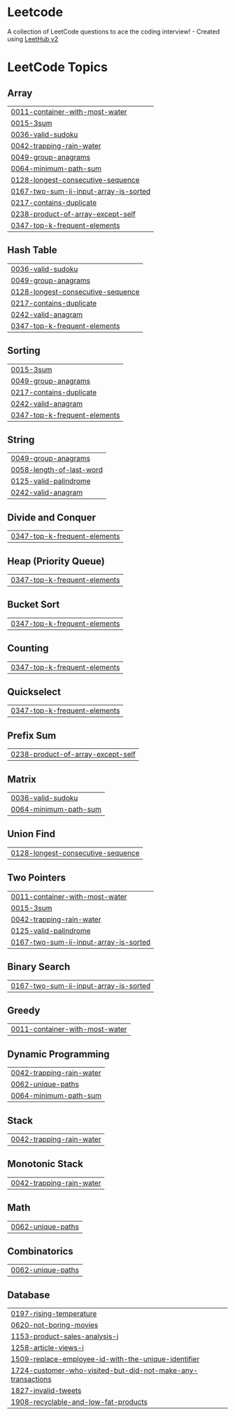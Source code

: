 # Leetcode
A collection of LeetCode questions to ace the coding interview! - Created using [LeetHub v2](https://github.com/arunbhardwaj/LeetHub-2.0)

<!---LeetCode Topics Start-->
# LeetCode Topics
## Array
|  |
| ------- |
| [0011-container-with-most-water](https://github.com/shreeya1810/Leetcode/tree/master/0011-container-with-most-water) |
| [0015-3sum](https://github.com/shreeya1810/Leetcode/tree/master/0015-3sum) |
| [0036-valid-sudoku](https://github.com/shreeya1810/Leetcode/tree/master/0036-valid-sudoku) |
| [0042-trapping-rain-water](https://github.com/shreeya1810/Leetcode/tree/master/0042-trapping-rain-water) |
| [0049-group-anagrams](https://github.com/shreeya1810/Leetcode/tree/master/0049-group-anagrams) |
| [0064-minimum-path-sum](https://github.com/shreeya1810/Leetcode/tree/master/0064-minimum-path-sum) |
| [0128-longest-consecutive-sequence](https://github.com/shreeya1810/Leetcode/tree/master/0128-longest-consecutive-sequence) |
| [0167-two-sum-ii-input-array-is-sorted](https://github.com/shreeya1810/Leetcode/tree/master/0167-two-sum-ii-input-array-is-sorted) |
| [0217-contains-duplicate](https://github.com/shreeya1810/Leetcode/tree/master/0217-contains-duplicate) |
| [0238-product-of-array-except-self](https://github.com/shreeya1810/Leetcode/tree/master/0238-product-of-array-except-self) |
| [0347-top-k-frequent-elements](https://github.com/shreeya1810/Leetcode/tree/master/0347-top-k-frequent-elements) |
## Hash Table
|  |
| ------- |
| [0036-valid-sudoku](https://github.com/shreeya1810/Leetcode/tree/master/0036-valid-sudoku) |
| [0049-group-anagrams](https://github.com/shreeya1810/Leetcode/tree/master/0049-group-anagrams) |
| [0128-longest-consecutive-sequence](https://github.com/shreeya1810/Leetcode/tree/master/0128-longest-consecutive-sequence) |
| [0217-contains-duplicate](https://github.com/shreeya1810/Leetcode/tree/master/0217-contains-duplicate) |
| [0242-valid-anagram](https://github.com/shreeya1810/Leetcode/tree/master/0242-valid-anagram) |
| [0347-top-k-frequent-elements](https://github.com/shreeya1810/Leetcode/tree/master/0347-top-k-frequent-elements) |
## Sorting
|  |
| ------- |
| [0015-3sum](https://github.com/shreeya1810/Leetcode/tree/master/0015-3sum) |
| [0049-group-anagrams](https://github.com/shreeya1810/Leetcode/tree/master/0049-group-anagrams) |
| [0217-contains-duplicate](https://github.com/shreeya1810/Leetcode/tree/master/0217-contains-duplicate) |
| [0242-valid-anagram](https://github.com/shreeya1810/Leetcode/tree/master/0242-valid-anagram) |
| [0347-top-k-frequent-elements](https://github.com/shreeya1810/Leetcode/tree/master/0347-top-k-frequent-elements) |
## String
|  |
| ------- |
| [0049-group-anagrams](https://github.com/shreeya1810/Leetcode/tree/master/0049-group-anagrams) |
| [0058-length-of-last-word](https://github.com/shreeya1810/Leetcode/tree/master/0058-length-of-last-word) |
| [0125-valid-palindrome](https://github.com/shreeya1810/Leetcode/tree/master/0125-valid-palindrome) |
| [0242-valid-anagram](https://github.com/shreeya1810/Leetcode/tree/master/0242-valid-anagram) |
## Divide and Conquer
|  |
| ------- |
| [0347-top-k-frequent-elements](https://github.com/shreeya1810/Leetcode/tree/master/0347-top-k-frequent-elements) |
## Heap (Priority Queue)
|  |
| ------- |
| [0347-top-k-frequent-elements](https://github.com/shreeya1810/Leetcode/tree/master/0347-top-k-frequent-elements) |
## Bucket Sort
|  |
| ------- |
| [0347-top-k-frequent-elements](https://github.com/shreeya1810/Leetcode/tree/master/0347-top-k-frequent-elements) |
## Counting
|  |
| ------- |
| [0347-top-k-frequent-elements](https://github.com/shreeya1810/Leetcode/tree/master/0347-top-k-frequent-elements) |
## Quickselect
|  |
| ------- |
| [0347-top-k-frequent-elements](https://github.com/shreeya1810/Leetcode/tree/master/0347-top-k-frequent-elements) |
## Prefix Sum
|  |
| ------- |
| [0238-product-of-array-except-self](https://github.com/shreeya1810/Leetcode/tree/master/0238-product-of-array-except-self) |
## Matrix
|  |
| ------- |
| [0036-valid-sudoku](https://github.com/shreeya1810/Leetcode/tree/master/0036-valid-sudoku) |
| [0064-minimum-path-sum](https://github.com/shreeya1810/Leetcode/tree/master/0064-minimum-path-sum) |
## Union Find
|  |
| ------- |
| [0128-longest-consecutive-sequence](https://github.com/shreeya1810/Leetcode/tree/master/0128-longest-consecutive-sequence) |
## Two Pointers
|  |
| ------- |
| [0011-container-with-most-water](https://github.com/shreeya1810/Leetcode/tree/master/0011-container-with-most-water) |
| [0015-3sum](https://github.com/shreeya1810/Leetcode/tree/master/0015-3sum) |
| [0042-trapping-rain-water](https://github.com/shreeya1810/Leetcode/tree/master/0042-trapping-rain-water) |
| [0125-valid-palindrome](https://github.com/shreeya1810/Leetcode/tree/master/0125-valid-palindrome) |
| [0167-two-sum-ii-input-array-is-sorted](https://github.com/shreeya1810/Leetcode/tree/master/0167-two-sum-ii-input-array-is-sorted) |
## Binary Search
|  |
| ------- |
| [0167-two-sum-ii-input-array-is-sorted](https://github.com/shreeya1810/Leetcode/tree/master/0167-two-sum-ii-input-array-is-sorted) |
## Greedy
|  |
| ------- |
| [0011-container-with-most-water](https://github.com/shreeya1810/Leetcode/tree/master/0011-container-with-most-water) |
## Dynamic Programming
|  |
| ------- |
| [0042-trapping-rain-water](https://github.com/shreeya1810/Leetcode/tree/master/0042-trapping-rain-water) |
| [0062-unique-paths](https://github.com/shreeya1810/Leetcode/tree/master/0062-unique-paths) |
| [0064-minimum-path-sum](https://github.com/shreeya1810/Leetcode/tree/master/0064-minimum-path-sum) |
## Stack
|  |
| ------- |
| [0042-trapping-rain-water](https://github.com/shreeya1810/Leetcode/tree/master/0042-trapping-rain-water) |
## Monotonic Stack
|  |
| ------- |
| [0042-trapping-rain-water](https://github.com/shreeya1810/Leetcode/tree/master/0042-trapping-rain-water) |
## Math
|  |
| ------- |
| [0062-unique-paths](https://github.com/shreeya1810/Leetcode/tree/master/0062-unique-paths) |
## Combinatorics
|  |
| ------- |
| [0062-unique-paths](https://github.com/shreeya1810/Leetcode/tree/master/0062-unique-paths) |
## Database
|  |
| ------- |
| [0197-rising-temperature](https://github.com/shreeya1810/Leetcode/tree/master/0197-rising-temperature) |
| [0620-not-boring-movies](https://github.com/shreeya1810/Leetcode/tree/master/0620-not-boring-movies) |
| [1153-product-sales-analysis-i](https://github.com/shreeya1810/Leetcode/tree/master/1153-product-sales-analysis-i) |
| [1258-article-views-i](https://github.com/shreeya1810/Leetcode/tree/master/1258-article-views-i) |
| [1509-replace-employee-id-with-the-unique-identifier](https://github.com/shreeya1810/Leetcode/tree/master/1509-replace-employee-id-with-the-unique-identifier) |
| [1724-customer-who-visited-but-did-not-make-any-transactions](https://github.com/shreeya1810/Leetcode/tree/master/1724-customer-who-visited-but-did-not-make-any-transactions) |
| [1827-invalid-tweets](https://github.com/shreeya1810/Leetcode/tree/master/1827-invalid-tweets) |
| [1908-recyclable-and-low-fat-products](https://github.com/shreeya1810/Leetcode/tree/master/1908-recyclable-and-low-fat-products) |
<!---LeetCode Topics End-->